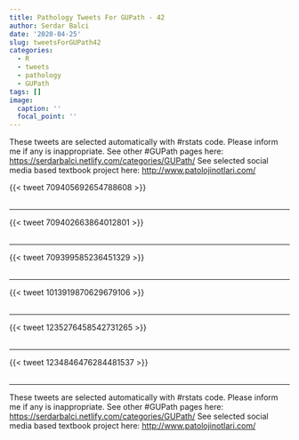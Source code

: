 ```yaml
---
title: Pathology Tweets For GUPath - 42
author: Serdar Balci
date: '2020-04-25'
slug: tweetsForGUPath42
categories:
  - R
  - tweets
  - pathology
  - GUPath
tags: []
image:
  caption: ''
  focal_point: ''
---
```



These tweets are selected automatically with #rstats code. Please inform me if any is inappropriate.
See other #GUPath pages here: https://serdarbalci.netlify.com/categories/GUPath/ 
See selected social media based textbook project here: http://www.patolojinotlari.com/

{{< tweet 709405692654788608 >}}
<br>
<br>
<hr>
{{< tweet 709402663864012801 >}}
<br>
<br>
<hr>
{{< tweet 709399585236451329 >}}
<br>
<br>
<hr>
{{< tweet 1013919870629679106 >}}
<br>
<br>
<hr>
{{< tweet 1235276458542731265 >}}
<br>
<br>
<hr>
{{< tweet 1234846476284481537 >}}
<br>
<br>
<hr>


These tweets are selected automatically with #rstats code. Please inform me if any is inappropriate.
See other #GUPath pages here: https://serdarbalci.netlify.com/categories/GUPath/ 
See selected social media based textbook project here: http://www.patolojinotlari.com/
